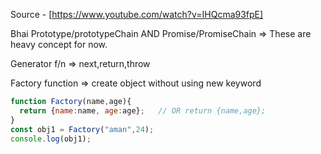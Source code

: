 
Source - [https://www.youtube.com/watch?v=IHQcma93fpE]

Bhai Prototype/prototypeChain AND Promise/PromiseChain => These are heavy concept for now.

Generator f/n => next,return,throw   

Factory function => create object without using new keyword

```js
function Factory(name,age){
  return {name:name, age:age};   // OR return {name,age};
}
const obj1 = Factory("aman",24);
console.log(obj1);
```
